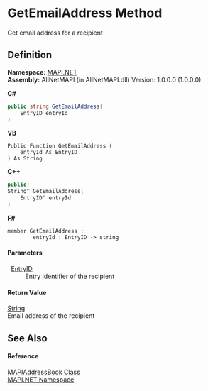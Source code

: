 # GetEmailAddress Method


Get email address for a recipient



## Definition
**Namespace:** <a href="5bef4637-66f8-16d4-e5f4-4d0da57a1538.md">MAPI.NET</a>  
**Assembly:** AllNetMAPI (in AllNetMAPI.dll) Version: 1.0.0.0 (1.0.0.0)

**C#**
``` C#
public string GetEmailAddress(
	EntryID entryId
)
```
**VB**
``` VB
Public Function GetEmailAddress ( 
	entryId As EntryID
) As String
```
**C++**
``` C++
public:
String^ GetEmailAddress(
	EntryID^ entryId
)
```
**F#**
``` F#
member GetEmailAddress : 
        entryId : EntryID -> string 
```



#### Parameters
<dl><dt>  <a href="db2ff999-cb6d-b06d-47cc-55b8797d7482.md">EntryID</a></dt><dd>Entry identifier of the recipient</dd></dl>

#### Return Value
<a href="https://learn.microsoft.com/dotnet/api/system.string" target="_blank" rel="noopener noreferrer">String</a>  
Email address of the recipient

## See Also


#### Reference
<a href="039f2a40-3232-755a-8642-c2f615c80c69.md">MAPIAddressBook Class</a>  
<a href="5bef4637-66f8-16d4-e5f4-4d0da57a1538.md">MAPI.NET Namespace</a>  
